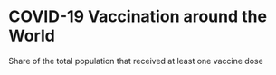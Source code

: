 # COVID-19 Vaccination around the World
Share of the total population that received at least one vaccine dose